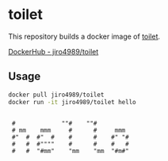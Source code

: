 # toilet

This repository builds a docker image of [toilet](https://github.com/cacalabs/toilet).

[DockerHub - jiro4989/toilet](https://cloud.docker.com/repository/docker/jiro4989/toilet)

## Usage

```bash
docker pull jiro4989/toilet
docker run -it jiro4989/toilet hello
```

```
                                   
 #             ""#    ""#          
 # mm    mmm     #      #     mmm  
 #"  #  #"  #    #      #    #" "# 
 #   #  #""""    #      #    #   # 
 #   #  "#mm"    "mm    "mm  "#m#" 
                                   
                                   
```
